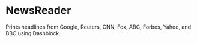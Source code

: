 # NewsReader
Prints headlines from Google, Reuters, CNN, Fox, ABC, Forbes, Yahoo, and BBC using Dashblock.
